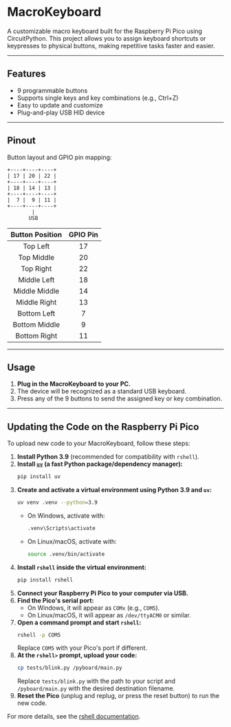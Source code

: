# MacroKeyboard

A customizable macro keyboard built for the Raspberry Pi Pico using CircuitPython. This project allows you to assign keyboard shortcuts or keypresses to physical buttons, making repetitive tasks faster and easier.

---

## Features

- 9 programmable buttons
- Supports single keys and key combinations (e.g., Ctrl+Z)
- Easy to update and customize
- Plug-and-play USB HID device

---

## Pinout

Button layout and GPIO pin mapping:

```
+----+----+----+
| 17 | 20 | 22 |
+----+----+----+
| 18 | 14 | 13 |
+----+----+----+
|  7 |  9 | 11 |
+----+----+----+
        |
       USB
```

| Button Position | GPIO Pin |
|:--------------:|:--------:|
| Top Left       |   17     |
| Top Middle     |   20     |
| Top Right      |   22     |
| Middle Left    |   18     |
| Middle Middle  |   14     |
| Middle Right   |   13     |
| Bottom Left    |    7     |
| Bottom Middle  |    9     |
| Bottom Right   |   11     |

---

## Usage

1. **Plug in the MacroKeyboard to your PC.**
2. The device will be recognized as a standard USB keyboard.
3. Press any of the 9 buttons to send the assigned key or key combination.

---

## Updating the Code on the Raspberry Pi Pico

To upload new code to your MacroKeyboard, follow these steps:

1. **Install Python 3.9** (recommended for compatibility with `rshell`).
2. **Install [`uv`](https://github.com/astral-sh/uv) (a fast Python package/dependency manager):**
   ```bash
   pip install uv
   ```
3. **Create and activate a virtual environment using Python 3.9 and `uv`:**
   ```bash
   uv venv .venv --python=3.9
   ```
   - On Windows, activate with:
     ```cmd
     .venv\Scripts\activate
     ```
   - On Linux/macOS, activate with:
     ```bash
     source .venv/bin/activate
     ```
4. **Install `rshell` inside the virtual environment:**
   ```bash
   pip install rshell
   ```
5. **Connect your Raspberry Pi Pico to your computer via USB.**
6. **Find the Pico's serial port:**
   - On Windows, it will appear as `COMx` (e.g., `COM5`).
   - On Linux/macOS, it will appear as `/dev/ttyACM0` or similar.
7. **Open a command prompt and start `rshell`:**
   ```bash
   rshell -p COM5
   ```
   Replace `COM5` with your Pico's port if different.
8. **At the `rshell>` prompt, upload your code:**
   ```bash
   cp tests/blink.py /pyboard/main.py
   ```
   Replace `tests/blink.py` with the path to your script and `/pyboard/main.py` with the desired destination filename.
9. **Reset the Pico** (unplug and replug, or press the reset button) to run the new code.

For more details, see the [rshell documentation](https://github.com/dhylands/rshell).



